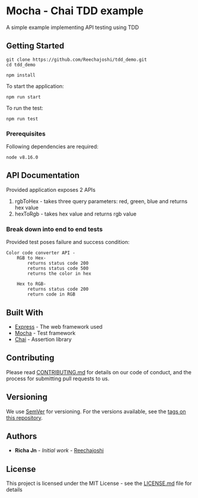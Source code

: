 # Mocha - Chai TDD example

A simple example implementing API testing using TDD

## Getting Started

```
git clone https://github.com/Reechajoshi/tdd_demo.git
cd tdd_demo

npm install
```

To start the application:
```
npm run start
```

To run the test:
```
npm run test
```

### Prerequisites

Following dependencies are required:

```
node v8.16.0
```

## API Documentation

Provided application exposes 2 APIs 
1. rgbToHex - takes three query parameters: red, green, blue and returns hex value
2. hexToRgb - takes hex value and returns rgb value

### Break down into end to end tests

Provided test poses failure and success condition:

```
Color code converter API - 
	RGB to Hex- 
		returns status code 200
		returns status code 500
		returns the color in hex

	Hex to RGB-
		returns status code 200
		return code in RGB
```

## Built With

* [Express](https://expressjs.com/) - The web framework used
* [Mocha](https://mochajs.org/) - Test framework
* [Chai](https://www.chaijs.com/) - Assertion library

## Contributing

Please read [CONTRIBUTING.md](https://gist.github.com/PurpleBooth/b24679402957c63ec426) for details on our code of conduct, and the process for submitting pull requests to us.

## Versioning

We use [SemVer](http://semver.org/) for versioning. For the versions available, see the [tags on this repository](https://github.com/your/project/tags). 

## Authors

* **Richa Jn** - *Initial work* - [Reechajoshi](https://github.com/Reechajoshi)

## License

This project is licensed under the MIT License - see the [LICENSE.md](LICENSE.md) file for details
